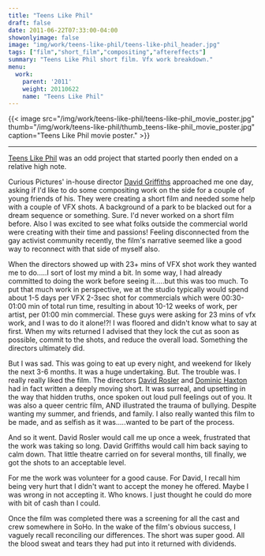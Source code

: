 ```yaml
---
title: "Teens Like Phil"
draft: false
date: 2011-06-22T07:33:00-04:00
showonlyimage: false
image: "img/work/teens-like-phil/teens-like-phil_header.jpg"
tags: ["film","short_film","compositing","aftereffects"]
summary: "Teens Like Phil short film. Vfx work breakdown."
menu:
  work:
    parent: '2011'
    weight: 20110622
    name: "Teens Like Phil"
---
```




{{< image src="/img/work/teens-like-phil/teens-like-phil_movie_poster.jpg" thumb="/img/work/teens-like-phil/thumb_teens-like-phil_movie_poster.jpg" caption="Teens Like Phil movie poster." >}}



---


[Teens Like Phil](http://www.imdb.com/title/tt2066980/) was an odd project that started poorly then ended on a relative high note.

Curious Pictures' in-house director [David Griffiths](http://www.griffdp.com/index.html) approached me one day, asking if I'd like to do some compositing work on the side for a couple of young friends of his. They were creating a short film and needed some help with a couple of VFX shots. A background of a park to be blacked out for a dream sequence or something. Sure. I'd never worked on a short film before. Also I was excited to see what folks outside the commercial world were creating with their time and passions! Feeling disconnected from the gay activist community recently, the film's narrative seemed like a good way to reconnect with that side of myself also.

When the directors showed up with 23+ mins of VFX shot work they wanted me to do.....I sort of lost my mind a bit. In some way, I had already committed to doing the work before seeing it.....but this was too much. To put that much work in perspective, we at the studio typically would spend about 1-5 days per VFX 2-3sec shot for commercials which were 00:30-01:00 min of total run time, resulting in about 10-12 weeks of work, per artist, per 01:00 min commercial. These guys were asking for 23 mins of vfx work, and I was to do it alone!?! I was floored and didn't know what to say at first. When my wits returned I advised that they lock the cut as soon as possible, commit to the shots, and reduce the overall load. Something the directors ultimately did.

But I was sad. This was going to eat up every night, and weekend for likely the next 3-6 months. It was a huge undertaking. But. The trouble was. I really really liked the film. The directors [David Rosler](https://www.imdb.com/name/nm2009824/) and [Dominic Haxton](https://www.imdb.com/name/nm3616941/) had in fact written a deeply moving short. It was surreal, and upsetting in the way that hidden truths, once spoken out loud pull feelings out of you. It was also a queer centric film, AND illustrated the trauma of bullying. Despite wanting my summer, and friends, and family. I also really wanted this film to be made, and as selfish as it was.....wanted to be part of the process.

And so it went. David Rosler would call me up once a week, frustrated that the work was taking so long. David Griffiths would call him back saying to calm down. That little theatre carried on for several months, till finally, we got the shots to an acceptable level.

For me the work was volunteer for a good cause. For David, I recall him being very hurt that I didn't want to accept the money he offered. Maybe I was wrong in not accepting it. Who knows. I just thought he could do more with bit of cash than I could.

Once the film was completed there was a screening for all the cast and crew somewhere in SoHo. In the wake of the film's obvious success, I vaguely recall reconciling our differences. The short was super good. All the blood sweat and tears they had put into it returned with dividends.
